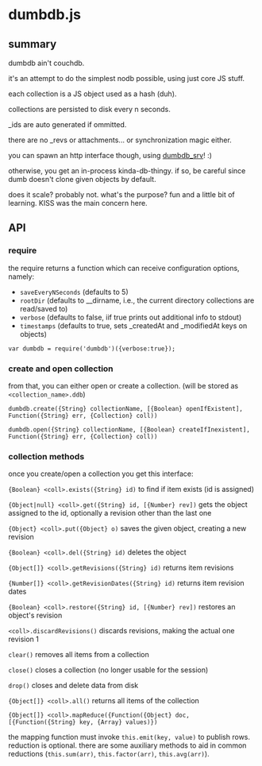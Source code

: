 # dumbdb.js



## summary

dumbdb ain't couchdb.

it's an attempt to do the simplest nodb possible, using just core JS stuff.

each collection is a JS object used as a hash (duh).

collections are persisted to disk every n seconds.

_ids are auto generated if ommitted.

there are no _revs or attachments... or synchronization magic either.

you can spawn an http interface though, using [dumbdb_srv](https://github.com/JosePedroDias/dumbdb_srv)! :)

otherwise, you get an in-process kinda-db-thingy. if so, be careful since dumb doesn't clone given objects by default.

does it scale? probably not. what's the purpose? fun and a little bit of learning. KISS was the main concern here.



## API

### require

the require returns a function which can receive configuration options, namely:

  * `saveEveryNSeconds`  (defaults to 5)
  * `rootDir`            (defaults to __dirname, i.e., the current directory collections are read/saved to)
  * `verbose`            (defaults to false, iif true prints out additional info to stdout)
  * `timestamps`         (defaults to true, sets _createdAt and _modifiedAt keys on objects)

`var dumbdb = require('dumbdb')({verbose:true});`



### create and open collection

from that, you can either open or create a collection. (will be stored as `<collection_name>.ddb`)

`dumbdb.create({String} collectionName, [{Boolean} openIfExistent], Function({String} err, {Collection} coll))`

`dumbdb.open({String} collectionName, [{Boolean} createIfInexistent], Function({String} err, {Collection} coll))`



### collection methods

once you create/open a collection you get this interface:

`{Boolean} <coll>.exists({String} id)` to find if item exists (id is assigned)

`{Object|null} <coll>.get({String} id, [{Number} rev])` gets the object assigned to the id, optionally a revision other than the last one

`{Object} <coll>.put({Object} o)` saves the given object, creating a new revision

`{Boolean} <coll>.del({String} id)` deletes the object



`{Object[]} <coll>.getRevisions({String} id)` returns item revisions

`{Number[]} <coll>.getRevisionDates({String} id)` returns item revision dates

`{Boolean} <coll>.restore({String} id, [{Number} rev])` restores an object's revision

`<coll>.discardRevisions()` discards revisions, making the actual one revision 1



`clear()` removes all items from a collection

`close()` closes a collection (no longer usable for the session)

`drop()` closes and delete data from disk



`{Object[]} <coll>.all()` returns all items of the collection

`{Object[]} <coll>.mapReduce({Function({Object} doc, [{Function({String} key, {Array} values)})`

the mapping function must invoke `this.emit(key, value)` to publish rows.
reduction is optional.
there are some auxiliary methods to aid in common reductions (`this.sum(arr)`, `this.factor(arr)`, `this.avg(arr)`).
